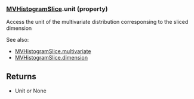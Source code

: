 ### [MVHistogramSlice](MVHistogramSlice.md).unit (property)




Access the unit of the multivariate distribution corresponsing to the
sliced dimension

See also:

* [MVHistogramSlice.multivariate](MVHistogramSlice.multivariate.md)
* [MVHistogramSlice.dimension](MVHistogramSlice.dimension.md)

Returns
---------
* Unit or None

